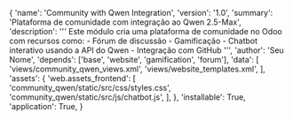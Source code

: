 
{
    'name': 'Community with Qwen Integration',
    'version': '1.0',
    'summary': 'Plataforma de comunidade com integração ao Qwen 2.5-Max',
    'description': '''
        Este módulo cria uma plataforma de comunidade no Odoo com recursos como:
        - Fórum de discussão
        - Gamificação
        - Chatbot interativo usando a API do Qwen
        - Integração com GitHub
    ''',
    'author': 'Seu Nome',
    'depends': ['base', 'website', 'gamification', 'forum'],
    'data': [
        'views/community_qwen_views.xml',
        'views/website_templates.xml',
    ],
    'assets': {
        'web.assets_frontend': [
            'community_qwen/static/src/css/styles.css',
            'community_qwen/static/src/js/chatbot.js',
        ],
    },
    'installable': True,
    'application': True,
}
